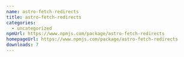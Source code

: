 ```yaml
---
name: astro-fetch-redirects
title: astro-fetch-redirects
categories:
  - uncategorized
npmUrl: https://www.npmjs.com/package/astro-fetch-redirects
homepageUrl: https://www.npmjs.com/package/astro-fetch-redirects
downloads: 7
---
```

